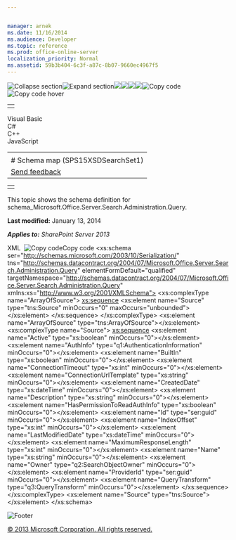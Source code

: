 ```yaml
---


manager: arnek
ms.date: 11/16/2014
ms.audience: Developer
ms.topic: reference
ms.prod: office-online-server
localization_priority: Normal
ms.assetid: 59b3b404-6c3f-a87c-8b07-9660ec4967f5
---
```


![Collapse
section](../icons/collapse_all.gif "Collapse section")![Expand
section](../icons/expand_all.gif "Expand section")![](../icons/collapse_all.gif)![](../icons/expand_all.gif)![](../icons/dropdown.gif)![](../icons/dropdownHover.gif)![Copy
code](../icons/copycode.gif "Copy code")![Copy code
hover](../icons/copycodeHighlight.gif "Copy code hover")
<table>
<tbody>
<tr class="odd">
<td align="left"></td>
</tr>
</tbody>
</table>

Visual Basic  
C\#  
C++  
JavaScript  

<table>
<tbody>
<tr class="odd">
<td align="left"><span id="runningHeaderText"></span></td>
</tr>
<tr class="even">
<td align="left"># Schema map (SPS15XSDSearchSet1)</td>
</tr>
<tr class="odd">
<td align="left"><span id="headfeedbackarea" class="feedbackhead"><a href="javascript:SubmitFeedback(&#39;docthis@Microsoft.com&#39;,&#39;&#39;,&#39;&#39;,&#39;&#39;,&#39;1.0.18082.1225&#39;,&#39;%0\dThank%20you%20for%20your%20feedback.%20The%20developer%20writing%20teams%20use%20your%20feedback%20to%20improve%20documentation.%20While%20we%20are%20reviewing%20your%20feedback,%20we%20may%20send%20you%20e-mail%20to%20ask%20for%20clarification%20or%20feedback%20on%20a%20solution.%20We%20do%20not%20use%20your%20e-mail%20address%20for%20any%20other%20purpose%20and%20we%20delete%20it%20after%20we%20finish%20our%20review.%0\AFor%20further%20information%20about%20the%20privacy%20policies%20of%20Microsoft,%20please%20see%20http://privacy.microsoft.com/en-us/default.aspx.%0\A%0\d&#39;,&#39;Customer%20feedback&#39;);">Send feedback</a></span></td>
</tr>
</tbody>
</table>

<table>
<colgroup>
<col width="100%" />
</colgroup>
<tbody>
<tr class="odd">
<td align="left"></td>
</tr>
</tbody>
</table>

This topic shows the schema definition for <span
class="keyword">schema\_Microsoft.Office.Server.Search.Administration.Query</span>.

**Last modified:** January 13, 2014

***Applies to:** SharePoint Server 2013*

<span codelanguage="xmlLang"></span>
XML 
<span class="copyCode" onclick="CopyCode(this)"
onkeypress="CopyCode_CheckKey(this, event)"
onmouseover="ChangeCopyCodeIcon(this)"
onmouseout="ChangeCopyCodeIcon(this)" tabindex="0">![Copy
code](../icons/copycode.gif "Copy code")Copy code</span>
    <xs:schema ser="http://schemas.microsoft.com/2003/10/Serialization/" tns="http://schemas.datacontract.org/2004/07/Microsoft.Office.Server.Search.Administration.Query" elementFormDefault="qualified" targetNamespace="http://schemas.datacontract.org/2004/07/Microsoft.Office.Server.Search.Administration.Query" xmlns:xs="http://www.w3.org/2001/XMLSchema">
        <xs:complexType name="ArrayOfSource">
            <xs:sequence>
                <xs:element name="Source" type="tns:Source" minOccurs="0" maxOccurs="unbounded"></xs:element>
            </xs:sequence>
        </xs:complexType>
        <xs:element name="ArrayOfSource" type="tns:ArrayOfSource"></xs:element>
        <xs:complexType name="Source">
            <xs:sequence>
                <xs:element name="Active" type="xs:boolean" minOccurs="0"></xs:element>
                <xs:element name="AuthInfo" type="q1:AuthenticationInformation" minOccurs="0"></xs:element>
                <xs:element name="BuiltIn" type="xs:boolean" minOccurs="0"></xs:element>
                <xs:element name="ConnectionTimeout" type="xs:int" minOccurs="0"></xs:element>
                <xs:element name="ConnectionUrlTemplate" type="xs:string" minOccurs="0"></xs:element>
                <xs:element name="CreatedDate" type="xs:dateTime" minOccurs="0"></xs:element>
                <xs:element name="Description" type="xs:string" minOccurs="0"></xs:element>
                <xs:element name="HasPermissionToReadAuthInfo" type="xs:boolean" minOccurs="0"></xs:element>
                <xs:element name="Id" type="ser:guid" minOccurs="0"></xs:element>
                <xs:element name="IndexOffset" type="xs:int" minOccurs="0"></xs:element>
                <xs:element name="LastModifiedDate" type="xs:dateTime" minOccurs="0"></xs:element>
                <xs:element name="MaximumResponseLength" type="xs:int" minOccurs="0"></xs:element>
                <xs:element name="Name" type="xs:string" minOccurs="0"></xs:element>
                <xs:element name="Owner" type="q2:SearchObjectOwner" minOccurs="0"></xs:element>
                <xs:element name="ProviderId" type="ser:guid" minOccurs="0"></xs:element>
                <xs:element name="QueryTransform" type="q3:QueryTransform" minOccurs="0"></xs:element>
            </xs:sequence>
        </xs:complexType>
        <xs:element name="Source" type="tns:Source"></xs:element>
    </xs:schema>

![Footer](../icons/footer.gif "Footer")

[© 2013 Microsoft Corporation. All rights
reserved.](office-2013-documentation-copyright-notice.htm)



